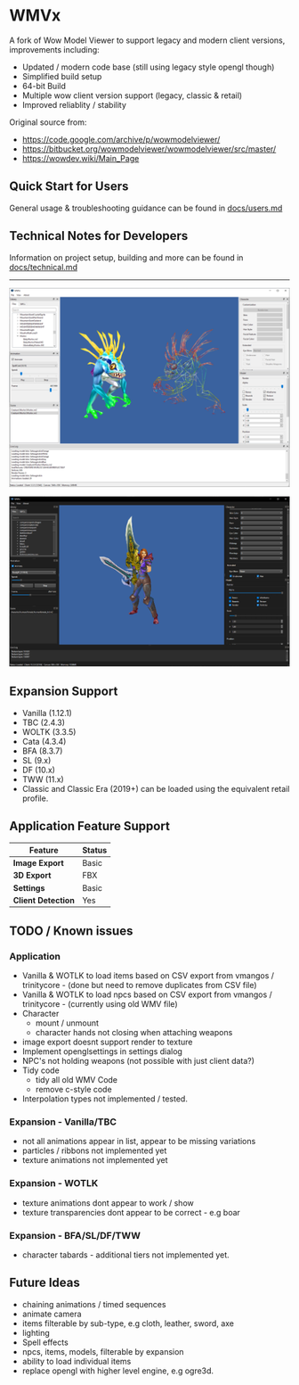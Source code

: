 # WMVx

A fork of Wow Model Viewer to support legacy and modern client versions, improvements including:

- Updated / modern code base (still using legacy style opengl though)
- Simplified build setup
- 64-bit Build
- Multiple wow client version support (legacy, classic & retail)
- Improved reliablity / stability

Original source from:
- https://code.google.com/archive/p/wowmodelviewer/
- https://bitbucket.org/wowmodelviewer/wowmodelviewer/src/master/
- https://wowdev.wiki/Main_Page

## Quick Start for Users
General usage & troubleshooting guidance can be found in [docs/users.md](/Docs/users.md)

## Technical Notes for Developers
Information on project setup, building and more can be found in [docs/technical.md](/Docs/technical.md)

----

![Screenshot](/Docs/img/screenshot.png "Screenshot")

![Screenshot 2](/Docs/img/screenshot_dark.png "Screenshot 2")

## Expansion Support
- Vanilla (1.12.1)
- TBC (2.4.3)
- WOLTK (3.3.5)
- Cata (4.3.4)
- BFA (8.3.7)
- SL (9.x)
- DF (10.x)
- TWW (11.x)
- Classic and Classic Era (2019+) can be loaded using the equivalent retail profile. 

## Application Feature Support

| Feature | Status |
|-------- |------- |
| __Image Export__ | Basic |
| __3D Export__ | FBX |
| __Settings__ | Basic |
| __Client Detection__ | Yes |

## TODO / Known issues

### Application
- Vanilla & WOTLK to load items based on CSV export from vmangos / trinitycore - (done but need to remove duplicates from CSV file)
- Vanilla & WOTLK to load npcs based on CSV export from vmangos / trinitycore - (currently using old WMV file)
- Character
    - mount / unmount
    - character hands not closing when attaching weapons
- image export doesnt support render to texture
- Implement openglsettings in settings dialog
- NPC's not holding weapons (not possible with just client data?)
- Tidy code
    - tidy all old WMV Code
    - remove c-style code
- Interpolation types not implemented / tested.

### Expansion - Vanilla/TBC
- not all animations appear in list, appear to be missing variations
- particles / ribbons not implemented yet
- texture animations not implemented yet

### Expansion - WOTLK
- texture animations dont appear to work / show
- texture transparencies dont appear to be correct - e.g boar
 
### Expansion - BFA/SL/DF/TWW
- character tabards - additional tiers not implemented yet.

## Future Ideas
- chaining animations / timed sequences
- animate camera
- items filterable by sub-type, e.g cloth, leather, sword, axe
- lighting
- Spell effects
- npcs, items, models, filterable by expansion
- ability to load individual items
- replace opengl with higher level engine, e.g ogre3d.
